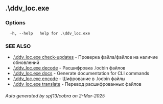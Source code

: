 ## .\ddv_loc.exe



### Options

```
  -h, --help   help for .\ddv_loc.exe
```

### SEE ALSO

* [.\ddv_loc.exe check-updates](.\ddv_loc.exe_check-updates.md)	 - Проверка файла/файлов на наличие обновлений
* [.\ddv_loc.exe decode](.\ddv_loc.exe_decode.md)	 - Расшифровка .locbin файлов
* [.\ddv_loc.exe docs](.\ddv_loc.exe_docs.md)	 - Generate documentation for CLI commands
* [.\ddv_loc.exe encode](.\ddv_loc.exe_encode.md)	 - Шифрование в .locbin файлы
* [.\ddv_loc.exe translate](.\ddv_loc.exe_translate.md)	 - Перевод расшифрованных файлов

###### Auto generated by spf13/cobra on 2-Mar-2025
